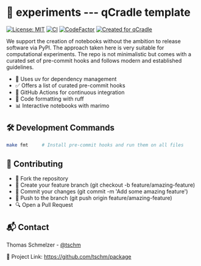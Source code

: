 # 🧪 experiments --- qCradle template

[![License: MIT](https://img.shields.io/badge/License-MIT-yellow.svg)](LICENSE)
[![CI](https://github.com/tschm/experiments/actions/workflows/act.yml/badge.svg)](https://github.com/tschm/experiments/actions/workflows/act.yml)
[![CodeFactor](https://www.codefactor.io/repository/github/tschm/experiments/badge)](https://www.codefactor.io/repository/github/tschm/experiments)
[![Created for qCradle](https://img.shields.io/badge/Created%20for-qCradle-blue?style=flat-square)](https://github.com/cvxgrp/cradle)

We support the creation of notebooks without the ambition to release software via PyPI.
The approach taken here is very suitable for computational experiments.
The repo is not minimalistic but comes with a curated set of pre-commit hooks
and follows modern and established guidelines.

* 🚀 Uses uv for dependency management
* ✅ Offers a list of curated pre-commit hooks
* 🔄 GitHub Actions for continuous integration
* 🧹 Code formatting with ruff
* 📊 Interactive notebooks with marimo

## 🛠️ Development Commands

```bash
make fmt     # Install pre-commit hooks and run them on all files
```

## 👥 Contributing

* 🍴 Fork the repository
* 🌿 Create your feature branch (git checkout -b feature/amazing-feature)
* 💾 Commit your changes (git commit -m 'Add some amazing feature')
* 🚢 Push to the branch (git push origin feature/amazing-feature)
* 🔍 Open a Pull Request

## 📬 Contact

Thomas Schmelzer - [@tschm](https://github.com/tschm)

🔗 Project Link: <https://github.com/tschm/package>
